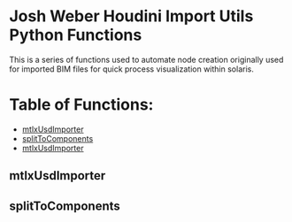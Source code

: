 # Josh Weber Houdini Import Utils Python Functions

This is a series of functions used to automate node creation originally used for imported BIM files for quick process visualization within solaris. 

# Table of Functions:
- [mtlxUsdImporter](#mtlxUsdImporter)
- [splitToComponents](#splitToComponents)
- [mtlxUsdImporter](#mtlxUsdImporter)




## mtlxUsdImporter

## splitToComponents

